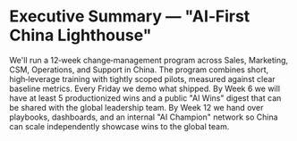 # Executive Summary — "AI‑First China Lighthouse"

We'll run a 12‑week change‑management program across Sales, Marketing, CSM, Operations, and Support in China. The program combines short, high‑leverage training with tightly scoped pilots, measured against clear baseline metrics. Every Friday we demo what shipped. By Week 6 we will have at least 5 productionized wins and a public "AI Wins" digest that can be shared with the global leadership team. By Week 12 we hand over playbooks, dashboards, and an internal "AI Champion" network so China can scale independently showcase wins to the global team.
